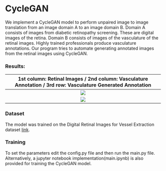 # CycleGAN

We implement a CycleGAN model to perform unpaired image to image translation from an image domain A to an image domain B. Domain A consists of images from diabetic retinopathy screening. These are digital images of the retina. Domain B consists of images of the vasculature of the retinal images. Highly trained professionals produce vasculature annotations. Our program tries to automate generating annotated images from the retinal images using CycleGAN. 

### Results:
|1st column: Retinal Images / 2nd column: Vasculature Annotation / 3rd row: Vasculature Generated Annotation|
|:---:|
|![](data.png)|
|![](results/zebra_results.png)|



### Dataset
The model was trained on the Digital Retinal Images for Vessel Extraction dataset [link](https://drive.grand-challenge.org/).

### Training
To set the parameters edit the config.py file and then run the main.py file. Alternatively, a jupyter notebook implementation(main.ipynb) is also provided for training the CycleGAN model. 




